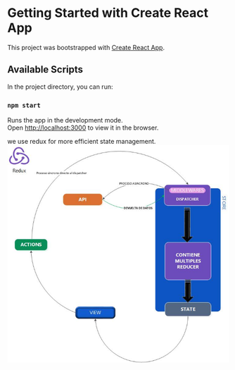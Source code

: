 # Getting Started with Create React App

This project was bootstrapped with [Create React App](https://github.com/facebook/create-react-app).

## Available Scripts

In the project directory, you can run:

### `npm start`

Runs the app in the development mode.\
Open [http://localhost:3000](http://localhost:3000) to view it in the browser.

we use redux for more efficient state management.
![Alt Text](https://github.com/JcontrerasV1997/inmo-app/blob/main/REDUX.jpg)


